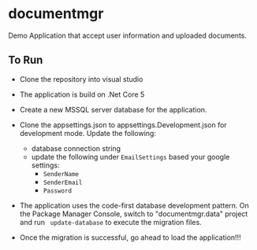 # documentmgr

Demo Application that accept user information and uploaded documents.

## **To Run**
* Clone the repository into visual studio
* The application is build on .Net Core 5
* Create a new MSSQL server database for the application.
* Clone the appsettings.json to appsettings.Development.json for development mode. Update the following:
  - database connection string
  - update the following under `EmailSettings` based your google settings: 
    - `SenderName` 
    - `SenderEmail` 
    - `Password`

* The application uses the code-first database development pattern. On the Package Manager Console, switch to "documentmgr.data" project and run ` update-database` to execute the migration files.
* Once the migration is successful, go ahead to load the application!!!

